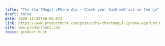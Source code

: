 ```yaml
---
title: "The ChartMogul iPhone App — Check your SaaS metrics on the go"
draft: false
date: 2020-12-22T08:06:07Z
link: https://www.producthunt.com/posts/the-chartmogul-iphone-app?utm_medium=RSS&utm_source=hune
site: www.producthunt.com
topic: product hunt  

---
```

